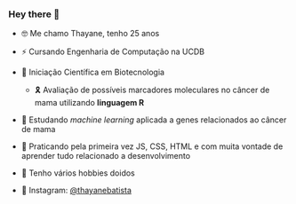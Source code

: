 ### Hey there 👋
- 🤓 Me chamo Thayane, tenho 25 anos
- ⚡ Cursando Engenharia de Computação na UCDB 
- 🧬 Iniciação Científica em Biotecnologia 
    - 🎗 Avaliação de possíveis marcadores moleculares no câncer de mama utilizando **linguagem R**
- 👯 Estudando _machine learning_ aplicada a genes relacionados ao câncer de mama
- 🔨 Praticando pela primeira vez JS, CSS, HTML e com muita vontade de aprender tudo relacionado a desenvolvimento 
- 🎈 Tenho vários hobbies doidos 

- 🔭 Instagram: [@thayanebatista](https://www.instagram.com/thayanebatista/)
<!--
**thayanebatista/thayanebatista** is a ✨ _special_ ✨ repository because its `README.md` (this file) appears on your GitHub profile.

Here are some ideas to get you started:

- 🔭 I’m currently working on ...
- 🌱 I’m currently learning ...
- 👯 I’m looking to collaborate on ...
- 🤔 I’m looking for help with ...
- 💬 Ask me about ...
- 📫 How to reach me: ...
- 😄 Pronouns: ...
- ⚡ Fun fact: ...
-->
